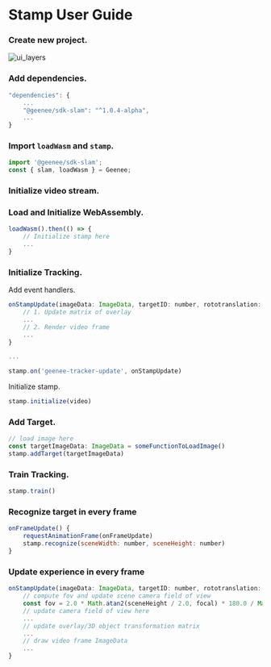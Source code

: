 # Stamp User Guide

### Create new project.

![ui_layers](https://eu-central-1-redbull-attachments-upload.geenee.io/attachments/7ca9f99b-92c5-4d74-9db8-c8f92bb1cfc2/fc78aa9b-be37-4fb6-973d-f73d2294aa30/ui_layers.png)

### Add dependencies.

```jsx
"dependencies": {
	...
	"@geenee/sdk-slam": "^1.0.4-alpha",
	...
}
```

### Import `loadWasm` and `stamp`.

```jsx
import '@geenee/sdk-slam';
const { slam, loadWasm } = Geenee;
```

### Initialize video stream.

### Load and Initialize WebAssembly.

```jsx
loadWasm().then(() => {
	// Initialize stamp here
	...
}
```

### Initialize Tracking.

Add event handlers.

```jsx
onStampUpdate(imageData: ImageData, targetID: number, rototranslation: [], focal: number) {
	// 1. Update matrix of overlay
	...
	// 2. Render video frame
	...
}

...

stamp.on('geenee-tracker-update', onStampUpdate)
```

Initialize stamp.

```jsx
stamp.initialize(video)
```

### Add Target.

```jsx
// load image here
const targetImageData: ImageData = someFunctionToLoadImage()
stamp.addTarget(targetImageData)
```

### Train Tracking.

```jsx
stamp.train()
```

### Recognize target in every frame

```jsx
onFrameUpdate() {
	requestAnimationFrame(onFrameUpdate)
	stamp.recognize(sceneWidth: number, sceneHeight: number)
}
```

### Update experience in every frame

```jsx
onStampUpdate(imageData: ImageData, targetID: number, rototranslation: [], focal: number) {
	// compute fov and update scene camera field of view
	const fov = 2.0 * Math.atan2(sceneHeight / 2.0, focal) * 180.0 / Math.PI
	// update camera field of view here
	...
	// update overlay/3D object transformation matrix
	...
	// draw video frame ImageData
	...
}
```

